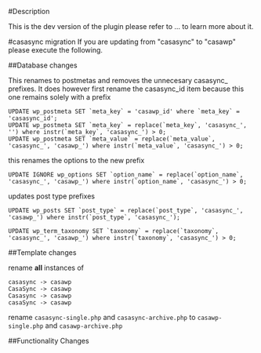#Description

This is the dev version of the plugin please refer to ... to learn more about it.

#casasync migration
If you are updating from "casasync" to "casawp" please execute the following.

##Database changes

This renames to postmetas and removes the unnecesary casasync_ prefixes. It does however first rename the casasync_id item because this one remains solely with a prefix

```
UPDATE wp_postmeta SET `meta_key` = 'casawp_id' where `meta_key` = 'casasync_id';
UPDATE wp_postmeta SET `meta_key` = replace(`meta_key`, 'casasync_', '') where instr(`meta_key`, 'casasync_') > 0;
UPDATE wp_postmeta SET `meta_value` = replace(`meta_value`, 'casasync_', 'casawp_') where instr(`meta_value`, 'casasync_') > 0;
```

this renames the options to the new prefix

```
UPDATE IGNORE wp_options SET `option_name` = replace(`option_name`, 'casasync_', 'casawp_') where instr(`option_name`, 'casasync_') > 0;
```

updates post type prefixes

```
UPDATE wp_posts SET `post_type` = replace(`post_type`, 'casasync_', 'casawp_') where instr(`post_type`, 'casasync_'); 
```

```
UPDATE wp_term_taxonomy SET `taxonomy` = replace(`taxonomy`, 'casasync_', 'casawp_') where instr(`taxonomy`, 'casasync_') > 0;
```

##Template changes

rename **all** instances of

```
casasync -> casawp
CasaSync -> casawp
Casasync -> casawp
casaSync -> casawp
```

rename `casasync-single.php` and `casasync-archive.php` to `casawp-single.php` and `casawp-archive.php`

##Functionality Changes


